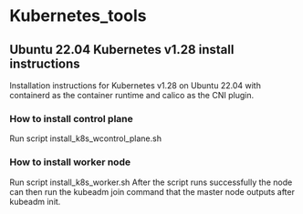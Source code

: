 # Kubernetes_tools
##  Ubuntu 22.04 Kubernetes v1.28 install instructions
Installation instructions for Kubernetes v1.28 on Ubuntu 22.04 with containerd as the container runtime and calico as the CNI plugin.
###  How to install control plane
Run script install_k8s_wcontrol_plane.sh

###  How to install worker node
Run script install_k8s_worker.sh
After the script runs successfully the node can then run the kubeadm join command that the master node outputs after kubeadm init.
